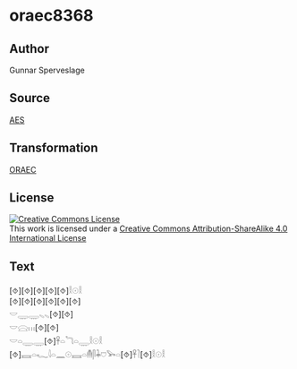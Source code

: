 # oraec8368

## Author

Gunnar Sperveslage

## Source

[AES](https://github.com/simondschweitzer/aes)

## Transformation

[ORAEC](https://oraec.github.io/)

## License

<a rel="license" href="http://creativecommons.org/licenses/by-sa/4.0/"><img alt="Creative Commons License" style="border-width:0" src="https://i.creativecommons.org/l/by-sa/4.0/88x31.png" /></a><br />This work is licensed under a <a rel="license" href="http://creativecommons.org/licenses/by-sa/4.0/">Creative Commons Attribution-ShareAlike 4.0 International License</a>

## Text

[⯑][⯑][⯑][⯑][⯑]𓎛𓇳𓎛<br>
[⯑][⯑][⯑][⯑][⯑][⯑]<br>
𓎟𓇾𓇾𓈅𓈅[⯑][⯑]<br>
𓎟𓈍𓏥[⯑][⯑]<br>
𓎟𓏏𓇾𓇾[⯑]𓋹𓏏𓆓𓏏𓇾𓎛𓇳𓎛<br>
[⯑]𓈘𓏏𓆑𓇋𓏏𓈖𓇳𓈘𓏏𓄟𓋴𓇓𓈞𓅨𓏏[⯑]𓋹𓍘[⯑]𓎛𓇳𓎛<br>
